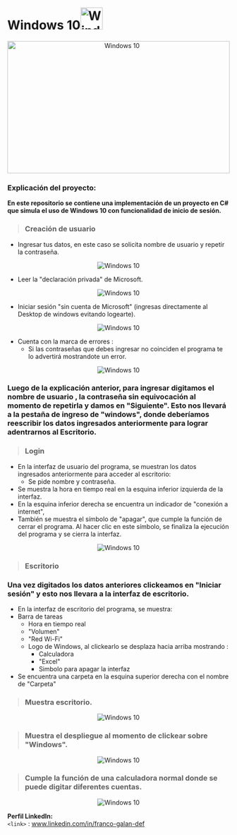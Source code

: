 # Windows 10<img src="https://i.postimg.cc/MKyKnswg/imagen-2023-06-19-152729086.png" style="width: 50px; " alt="Windows 10"/>


<p align="center">
  <img src="https://i.postimg.cc/zGX53x3D/imagen-2023-06-19-150702854.png" style="width: 100%; height: 300px" alt="Windows 10"/>
</p>

### Explicación del proyecto:
**En este repositorio se contiene una implementación de un proyecto en C# que simula el uso de Windows 10 con funcionalidad de inicio de sesión.**


> ### Creación de usuario

+ Ingresar tus datos, en este caso se solicita nombre de usuario y repetir la contraseña.
<p align="center">
  <img src="https://i.postimg.cc/FsZyvH2d/ingreso.png" alt="Windows 10"/>
</p>

+ Leer la "declaración privada" de Microsoft.
<p align="center">
  <img src="https://i.postimg.cc/jjL8F734/imagen-2023-06-19-145958813.png" alt="Windows 10"/>
</p>

+ Iniciar sesión "sin cuenta de Microsoft" (ingresas directamente al Desktop de windows evitando logearte).
<p align="center">
  <img src="https://i.postimg.cc/yNSSrmcK/imagen-2023-06-19-154008392.png" alt="Windows 10"/>
</p>

+ Cuenta con la marca de errores :
  + Si las contraseñas que debes ingresar no coinciden el programa te lo advertirá mostrandote un error.
<p align="center">
  
  <img src="https://i.postimg.cc/g0kGxmcT/imagen-2023-06-19-154257883.png" alt="Windows 10"/>
</p>

### Luego de la explicación anterior, para ingresar digitamos el nombre de usuario , la contraseña sin equivocación al momento de repetirla y damos en "Siguiente". Esto nos llevará a la pestaña de ingreso de "windows", donde deberíamos reescribir los datos ingresados anteriormente para lograr adentrarnos al Escritorio.

> ### Login

+ En la interfaz de usuario del programa, se muestran los datos ingresados anteriormente para acceder al escritorio:
  + Se pide nombre y contraseña.
+ Se muestra la hora en tiempo real en la esquina inferior izquierda de la interfaz.
+ En la esquina inferior derecha se encuentra un indicador de "conexión a internet",
+ También se muestra el símbolo de "apagar", que cumple la función de cerrar el programa. Al hacer clic en este símbolo, se finaliza la ejecución del programa y se cierra la interfaz.
<p align="center">
  <img src="https://i.postimg.cc/MKj9kFRM/imagen-2023-06-19-163851331.png" alt="Windows 10"/>
</p>

> ### Escritorio

### Una vez digitados los datos anteriores clickeamos en "Iniciar sesión" y esto nos llevara a la interfaz de escritorio.
+ En la interfaz de escritorio del programa, se muestra:
+ Barra de tareas
  + Hora en tiempo real
  + "Volumen"
  + "Red Wi-Fi"
  + Logo de Windows, al clickearlo se desplaza hacia arriba mostrando :
    + Calculadora
    + "Excel"
    + Simbolo para apagar la interfaz
+ Se encuentra una carpeta en la esquina superior derecha con el nombre de "Carpeta"

> ### Muestra escritorio.
<p align="center">
  <img src="https://i.postimg.cc/d3THsH70/imagen-2023-06-19-170005954.png" alt="Windows 10"/>
</p>

> ### Muestra el despliegue al momento de clickear sobre "Windows".               
<p align="center">
  <img src="https://i.postimg.cc/mkY9yJhJ/imagen-2023-06-19-170544754.png" alt="Windows 10"/>
</p>

> ### Cumple la función de una calculadora normal donde se puede digitar diferentes cuentas.

<p align="center">
  <img src="https://i.postimg.cc/vH1Kvvvh/imagen-2023-06-19-173719150.png" alt="Windows 10"/>
</p>


**Perfil LinkedIn:** </br>
`<link>` : www.linkedin.com/in/franco-galan-def

